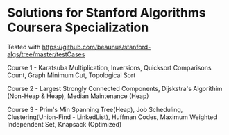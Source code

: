 # Solutions for Stanford Algorithms Coursera Specialization
Tested with https://github.com/beaunus/stanford-algs/tree/master/testCases 


Course 1 - Karatsuba Multiplication, Inversions, Quicksort Comparisons Count, Graph Minimum Cut, Topological Sort


Course 2 - Largest Strongly Connected Components, Dijskstra's Algorithim (Non-Heap & Heap), Median Maintenance (Heap)


Course 3 - Prim's Min Spanning Tree(Heap), Job Scheduling, Clustering(Union-Find - LinkedList), Huffman Codes, Maximum Weighted Independent Set, Knapsack (Optimized)
